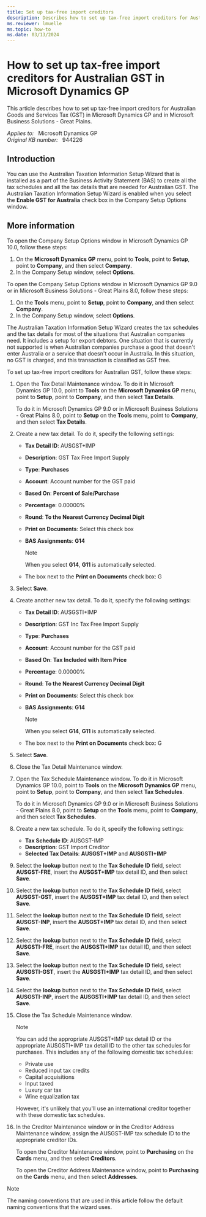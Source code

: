 ```yaml
---
title: Set up tax-free import creditors
description: Describes how to set up tax-free import creditors for Australian Goods and Services Tax (GST) in Microsoft Dynamics GP and in Microsoft Business Solutions - Great Plains.
ms.reviewer: lmuelle
ms.topic: how-to
ms.date: 03/13/2024
---
```

# How to set up tax-free import creditors for Australian GST in Microsoft Dynamics GP

This article describes how to set up tax-free import creditors for Australian Goods and Services Tax (GST) in Microsoft Dynamics GP and in Microsoft Business Solutions - Great Plains.

_Applies to:_ &nbsp; Microsoft Dynamics GP  
_Original KB number:_ &nbsp; 944226

## Introduction

You can use the Australian Taxation Information Setup Wizard that is installed as a part of the Business Activity Statement (BAS) to create all the tax schedules and all the tax details that are needed for Australian GST. The Australian Taxation Information Setup Wizard is enabled when you select the **Enable GST for Australia** check box in the Company Setup Options window.

## More information

To open the Company Setup Options window in Microsoft Dynamics GP 10.0, follow these steps:

1. On the **Microsoft Dynamics GP** menu, point to **Tools**, point to **Setup**, point to **Company**, and then select **Company**.
2. In the Company Setup window, select **Options**.

To open the Company Setup Options window in Microsoft Dynamics GP 9.0 or in Microsoft Business Solutions - Great Plains 8.0, follow these steps:

1. On the **Tools** menu, point to **Setup**, point to **Company**, and then select **Company**.
2. In the Company Setup window, select **Options**.

The Australian Taxation Information Setup Wizard creates the tax schedules and the tax details for most of the situations that Australian companies need. It includes a setup for export debtors. One situation that is currently not supported is when Australian companies purchase a good that doesn't enter Australia or a service that doesn't occur in Australia. In this situation, no GST is charged, and this transaction is classified as GST free.

To set up tax-free import creditors for Australian GST, follow these steps:

1. Open the Tax Detail Maintenance window. To do it in Microsoft Dynamics GP 10.0, point to **Tools** on the **Microsoft Dynamics GP** menu, point to **Setup**, point to **Company**, and then select **Tax Details**.

    To do it in Microsoft Dynamics GP 9.0 or in Microsoft Business Solutions - Great Plains 8.0, point to **Setup** on the **Tools** menu, point to **Company**, and then select **Tax Details**.
2. Create a new tax detail. To do it, specify the following settings:

    - **Tax Detail ID**: AUSGST+IMP
    - **Description**: GST Tax Free Import Supply
    - **Type**: **Purchases**  
    - **Account**: Account number for the GST paid
    - **Based On**: **Percent of Sale/Purchase**  
    - **Percentage**: 0.00000%
    - **Round**: **To the Nearest Currency Decimal Digit**  
    - **Print on Documents**: Select this check box
    - **BAS Assignments**: **G14**  

        > [!NOTE]
        > When you select **G14**, **G11** is automatically selected.
    - The box next to the **Print on Documents** check box: G
3. Select **Save**.
4. Create another new tax detail. To do it, specify the following settings:

    - **Tax Detail ID**: AUSGSTI+IMP
    - **Description**: GST Inc Tax Free Import Supply
    - **Type**: **Purchases**  
    - **Account**: Account number for the GST paid
    - **Based On**: **Tax Included with Item Price**  
    - **Percentage**: 0.00000%
    - **Round**: **To the Nearest Currency Decimal Digit**  
    - **Print on Documents**: Select this check box
    - **BAS Assignments**: **G14**  

        > [!NOTE]
        > When you select **G14**, **G11** is automatically selected.
    - The box next to the **Print on Documents** check box: G
5. Select **Save**.
6. Close the Tax Detail Maintenance window.
7. Open the Tax Schedule Maintenance window. To do it in Microsoft Dynamics GP 10.0, point to **Tools** on the **Microsoft Dynamics GP** menu, point to **Setup**, point to **Company**, and then select **Tax Schedules**.

    To do it in Microsoft Dynamics GP 9.0 or in Microsoft Business Solutions - Great Plains 8.0, point to **Setup** on the **Tools** menu, point to **Company**, and then select **Tax Schedules**.
8. Create a new tax schedule. To do it, specify the following settings:
   - **Tax Schedule ID**: AUSGST-IMP
   - **Description**: GST Import Creditor
   - **Selected Tax Details**: **AUSGST+IMP** and **AUSGSTI+IMP**
9. Select the **lookup** button next to the **Tax Schedule ID** field, select **AUSGST-FRE**, insert the **AUSGST+IMP** tax detail ID, and then select **Save**.
10. Select the **lookup** button next to the **Tax Schedule ID** field, select **AUSGST-GST**, insert the **AUSGST+IMP** tax detail ID, and then select **Save**.
11. Select the **lookup** button next to the **Tax Schedule ID** field, select **AUSGST-INP**, insert the **AUSGST+IMP** tax detail ID, and then select **Save**.
12. Select the **lookup** button next to the **Tax Schedule ID** field, select **AUSGSTI-FRE**, insert the **AUSGSTI+IMP** tax detail ID, and then select **Save**.
13. Select the **lookup** button next to the **Tax Schedule ID** field, select **AUSGSTI-GST**, insert the **AUSGSTI+IMP** tax detail ID, and then select **Save**.
14. Select the **lookup** button next to the **Tax Schedule ID** field, select **AUSGSTI-INP**, insert the **AUSGSTI+IMP** tax detail ID, and then select **Save**.
15. Close the Tax Schedule Maintenance window.

    > [!NOTE]
    > You can add the appropriate AUSGST+IMP tax detail ID or the appropriate AUSGSTI+IMP tax detail ID to the other tax schedules for purchases. This includes any of the following domestic tax schedules:
    >
    > - Private use
    > - Reduced input tax credits
    > - Capital acquisitions
    > - Input taxed
    > - Luxury car tax
    > - Wine equalization tax

    However, it's unlikely that you'll use an international creditor together with these domestic tax schedules.

16. In the Creditor Maintenance window or in the Creditor Address Maintenance window, assign the AUSGST-IMP tax schedule ID to the appropriate creditor IDs.

    To open the Creditor Maintenance window, point to **Purchasing** on the **Cards** menu, and then select **Creditors**.

    To open the Creditor Address Maintenance window, point to **Purchasing** on the **Cards** menu, and then select **Addresses**.

> [!NOTE]
> The naming conventions that are used in this article follow the default naming conventions that the wizard uses.
